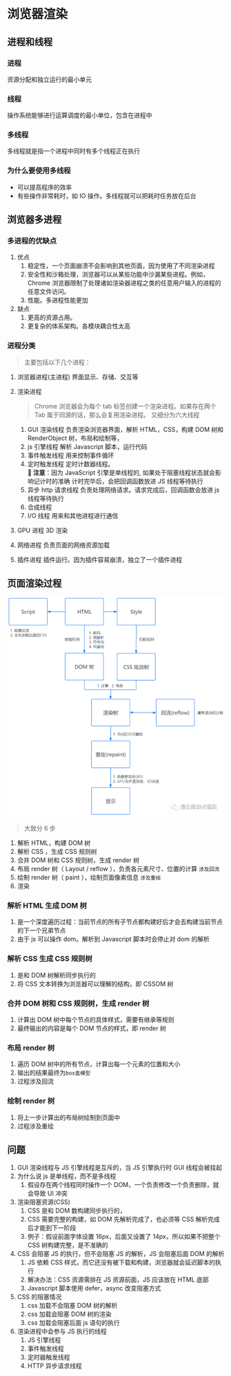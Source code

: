 # 浏览器渲染

## 进程和线程

### 进程

资源分配和独立运行的最小单元

### 线程

操作系统能够进行运算调度的最小单位，包含在进程中

### 多线程

多线程就是指一个进程中同时有多个线程正在执行

### 为什么要使用多线程

- 可以提高程序的效率
- 有些操作非常耗时，如 IO 操作。多线程就可以把耗时任务放在后台

## 浏览器多进程

### 多进程的优缺点

1. 优点
   1. 稳定性，一个页面崩溃不会影响到其他页面，因为使用了不同渲染进程
   2. 安全性和沙箱处理，浏览器可以从某些功能中沙漏某些进程。例如，Chrome 浏览器限制了处理诸如渲染器进程之类的任意用户输入的进程的任意文件访问。
   3. 性能。多进程性能更加
2. 缺点
   1. 更高的资源占用。
   2. 更复杂的体系架构。各模块耦合性太高

### 进程分类

> 主要包括以下几个进程：

1. 浏览器进程(主进程)
   界面显示、存储、交互等
2. 渲染进程

   > Chrome 浏览器会为每个 tab 标签创建一个渲染进程。如果存在两个 Tab 属于同源的话，那么会复用渲染进程。
   > 又细分为六大线程

   1. GUI 渲染线程
      负责渲染浏览器界面，解析 HTML，CSS，构建 DOM 树和 RenderObject 树，布局和绘制等，
   2. js 引擎线程
      解析 Javascript 脚本，运行代码
   3. 事件触发线程
      用来控制事件循环
   4. 定时触发线程
      定时计数器线程。  
      **📢 注意**：因为 JavaScript 引擎是单线程的, 如果处于阻塞线程状态就会影响记计时的准确
      计时完毕后，会把回调函数放进 JS 线程等待执行
   5. 异步 http 请求线程
      负责处理网络请求。请求完成后，回调函数会放进 js 线程等待执行
   6. 合成线程
   7. I/O 线程
      用来和其他进程进行通信

3. GPU 进程
   3D 渲染
4. 网络进程
   负责页面的网络资源加载
5. 插件进程
   插件运行。因为插件容易崩溃，独立了一个插件进程

## 页面渲染过程

![alt text](image.png)

> 大致分 6 步

1. 解析 HTML，构建 DOM 树
2. 解析 CSS ，生成 CSS 规则树
3. 合并 DOM 树和 CSS 规则树，生成 render 树
4. 布局 render 树（ Layout / reflow ），负责各元素尺寸、位置的计算 `涉及回流`
5. 绘制 render 树（ paint ），绘制页面像素信息 `涉及重绘`
6. 渲染

### 解析 HTML 生成 DOM 树

1. 是一个深度遍历过程：当前节点的所有子节点都构建好后才会去构建当前节点的下一个兄弟节点
2. 由于 js 可以操作 dom。解析到 Javascript 脚本时会停止对 dom 的解析

### 解析 CSS 生成 CSS 规则树

1. 是和 DOM 树解析同步执行的
2. 将 CSS 文本转换为浏览器可以理解的结构，即 CSSOM 树

### 合并 DOM 树和 CSS 规则树，生成 render 树

1. 计算出 DOM 树中每个节点的具体样式，需要有继承等规则
2. 最终输出的内容是每个 DOM 节点的样式，即 render 树

### 布局 render 树

1. 遍历 DOM 树中的所有节点，计算出每一个元素的位置和大小
2. 输出的结果最终为`box盒模型`
3. 过程涉及回流

<!-- ### 分层

1. 为了更方便的实现页面中的复杂的效果，如 3D 变换、页面滚动等，
2. 即将多个图层叠加在一起构成最终的页面图像。 -->

### 绘制 render 树

1. 将上一步计算出的布局树绘制到页面中
2. 过程涉及重绘

## 问题

1. GUI 渲染线程与 JS 引擎线程是互斥的，当 JS 引擎执行时 GUI 线程会被挂起
2. 为什么说 js 是单线程，而不是多线程
   1. 假设存在两个线程同时操作一个 DOM，一个负责修改一个负责删除，就会导致 UI 冲突
3. 渲染阻塞资源(CSS)
   1. CSS 是和 DOM 数构建同步执行的，
   2. CSS 需要完整的构建，如 DOM 先解析完成了，也必须等 CSS 解析完成后才能到下一阶段
   3. 例子：假设前面字体设置 16px，后面又设置了 14px，所以如果不把整个 CSS 树构建完整，是不准确的
4. CSS 会阻塞 JS 的执行，但不会阻塞 JS 的解析，JS 会阻塞后面 DOM 的解析
   1. JS 依赖 CSS 样式，而它还没有被下载和构建，浏览器就会延迟脚本的执行
   2. 解决办法：CSS 资源需排在 JS 资源前面，JS 应该放在 HTML 底部
   3. Javascript 脚本使用 defer，async 改变阻塞方式
5. CSS 的阻塞情况
   1. css 加载不会阻塞 DOM 树的解析
   2. css 加载会阻塞 DOM 树的渲染
   3. css 加载会阻塞后面 js 语句的执行
6. 渲染进程中会参与 JS 执行的线程
   1. JS 引擎线程
   2. 事件触发线程
   3. 定时器触发线程
   4. HTTP 异步请求线程
